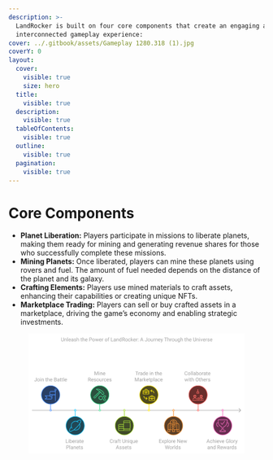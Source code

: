 ```yaml
---
description: >-
  LandRocker is built on four core components that create an engaging and
  interconnected gameplay experience:
cover: ../.gitbook/assets/Gameplay 1280.318 (1).jpg
coverY: 0
layout:
  cover:
    visible: true
    size: hero
  title:
    visible: true
  description:
    visible: true
  tableOfContents:
    visible: true
  outline:
    visible: true
  pagination:
    visible: true
---
```


# Core Components

* **Planet Liberation:** Players participate in missions to liberate planets, making them ready for mining and generating revenue shares for those who successfully complete these missions.
* **Mining Planets:** Once liberated, players can mine these planets using rovers and fuel. The amount of fuel needed depends on the distance of the planet and its galaxy.
* **Crafting Elements:** Players use mined materials to craft assets, enhancing their capabilities or creating unique NFTs.
* **Marketplace Trading:** Players can sell or buy crafted assets in a marketplace, driving the game’s economy and enabling strategic investments.

<figure><img src="../.gitbook/assets/Core Components.svg" alt=""><figcaption></figcaption></figure>

